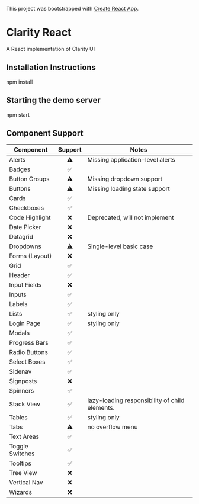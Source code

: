 This project was bootstrapped with [Create React App](https://github.com/facebookincubator/create-react-app).

# Clarity React
A React implementation of Clarity UI

## Installation Instructions

npm install

## Starting the demo server
npm start

## Component Support

Component | Support | Notes
------------ | :-------------: | ---------
Alerts | :warning: | Missing application-level alerts
Badges | :white_check_mark: |
Button Groups | :warning: | Missing dropdown support
Buttons | :warning: | Missing loading state support
Cards | :white_check_mark: |
Checkboxes | :white_check_mark: |
Code Highlight | :x: | Deprecated, will not implement
Date Picker | :x: | 
Datagrid | :x: |
Dropdowns | :warning: | Single-level basic case
Forms (Layout) | :x: |
Grid | :white_check_mark: |
Header | :white_check_mark: | 
Input Fields | :x: |
Inputs | :white_check_mark: |
Labels | :white_check_mark: | 
Lists | :white_check_mark: | styling only
Login Page | :white_check_mark: | styling only
Modals | :white_check_mark: |
Progress Bars | :white_check_mark: |
Radio Buttons | :white_check_mark: |
Select Boxes | :white_check_mark: | 
Sidenav | :white_check_mark: |
Signposts | :x: | 
Spinners | :white_check_mark: |
Stack View | :white_check_mark: | lazy-loading responsibility of child elements. 
Tables | :white_check_mark: | styling only
Tabs | :warning: | no overflow menu  
Text Areas | :white_check_mark: |
Toggle Switches | :white_check_mark: |
Tooltips | :white_check_mark: |
Tree View | :x: |
Vertical Nav | :x: |
Wizards | :x: |